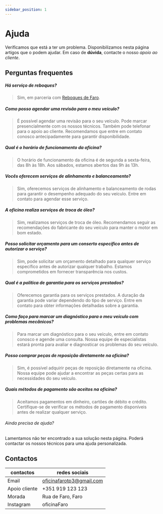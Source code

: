 ```yaml
---
sidebar_position: 1
---
```


# Ajuda

Verificamos que está a ter um problema. Disponibilizamos nesta página artigos que o podem ajudar. Em caso de **dúvida**, contacte o nosso *apoio ao cliente*.

## Perguntas frequentes

##### Há serviço de reboques?
> Sim, em parceria com [Reboques de Faro](https://reboquesfaro.pt).

##### Como posso agendar uma revisão para o meu veículo?
> É possível agendar uma revisão para o seu veículo. Pode marcar presencialmente com os nossos técnicos. Também pode telefonar para o apoio ao cliente. Recomendamos que entre em contato conosco antecipadamente para garantir disponibilidade.

##### Qual é o horário de funcionamento da oficina?
> O horário de funcionamento da oficina é de segunda a sexta-feira, das 8h às 18h. Aos sábados, estamos abertos das 9h às 13h.

##### Vocês oferecem serviços de alinhamento e balanceamento?
> Sim, oferecemos serviços de alinhamento e balanceamento de rodas para garantir o desempenho adequado do seu veículo. Entre em contato para agendar esse serviço.

##### A oficina realiza serviços de troca de óleo?
> Sim, realizamos serviços de troca de óleo. Recomendamos seguir as recomendações do fabricante do seu veículo para manter o motor em bom estado.

##### Posso solicitar orçamento para um conserto específico antes de autorizar o serviço?
> Sim, pode solicitar um orçamento detalhado para qualquer serviço específico antes de autorizar qualquer trabalho. Estamos comprometidos em fornecer transparência nos custos.

##### Qual é a política de garantia para os serviços prestados?
> Oferecemos garantia para os serviços prestados. A duração da garantia pode variar dependendo do tipo de serviço. Entre em contato para obter informações detalhadas sobre a garantia.

##### Como faço para marcar um diagnóstico para o meu veículo com problemas mecânicos?
> Para marcar um diagnóstico para o seu veículo, entre em contato conosco e agende uma consulta. Nossa equipe de especialistas estará pronta para avaliar e diagnosticar os problemas do seu veículo.

##### Posso comprar peças de reposição diretamente na oficina?
> Sim, é possível adquirir peças de reposição diretamente na oficina. Nossa equipe pode ajudar a encontrar as peças certas para as necessidades do seu veículo.

##### Quais métodos de pagamento são aceitos na oficina?
> Aceitamos pagamentos em dinheiro, cartões de débito e crédito. Certifique-se de verificar os métodos de pagamento disponíveis antes de realizar qualquer serviço.

###### Ainda precisa de ajuda?

Lamentamos não ter encontrado a sua solução nesta página. Poderá contactar os nossos técnicos para uma ajuda personalizada.


## Contactos

| contactos       | redes sociais                |
| --------------- | ---------------------------- |
| Email           | oficinafarotp3@gmail.com     |
| Apoio cliente   | +351 919 123 123             |
| Morada          | Rua de Faro, Faro            |
| Instagram       | oficinaFaro                  |


